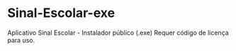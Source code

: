 # Sinal-Escolar-exe
Aplicativo Sinal Escolar - Instalador público (.exe)   Requer código de licença para uso.

